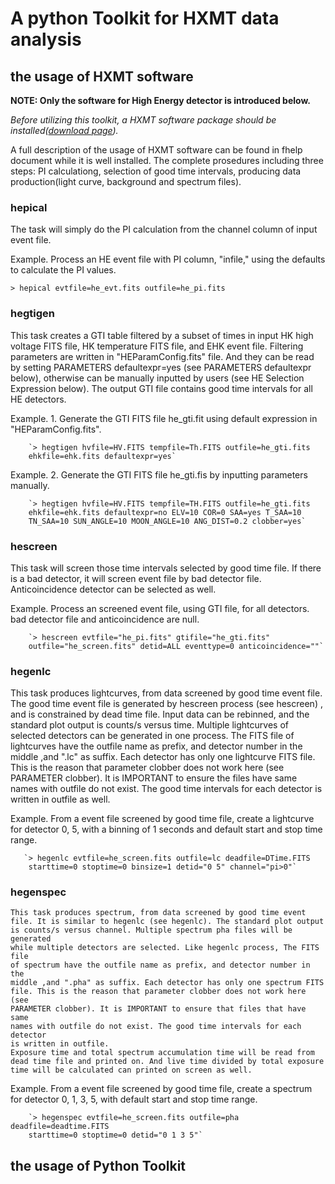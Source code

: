 # A python Toolkit for HXMT data analysis


## the usage of HXMT software


**NOTE: Only the software for High Energy detector is introduced below.**


*Before utilizing this toolkit, a HXMT software package should be installed([download page](http://www.hxmt.org/index.php/dataan/2013-03-22-08-13-10)).*

A full description of the usage of HXMT software can be found in fhelp document while it is well installed. The complete prosedures including three steps: PI calculationg, selection of good time intervals, producing data production(light curve, background and spectrum files).

### hepical

The task will simply do the PI calculation from the  channel column of input event file.

Example. Process an HE event file with PI column, "infile," using the defaults to calculate the PI values. 
    
`> hepical evtfile=he_evt.fits outfile=he_pi.fits`

### hegtigen

This task creates a GTI table filtered by a subset of times in input HK high voltage FITS file, HK temperature FITS file, and EHK event file. Filtering parameters are written in "HEParamConfig.fits" file. And they can be read by setting PARAMETERS defaultexpr=yes (see PARAMETERS defaultexpr below), otherwise can be manually inputted by users (see HE Selection Expression below). The output GTI file contains good time intervals for all HE detectors.

Example. 1. Generate the GTI FITS file he_gti.fit using default expression in "HEParamConfig.fits".
    
        `> hegtigen hvfile=HV.FITS tempfile=Th.FITS outfile=he_gti.fits 
        ehkfile=ehk.fits defaultexpr=yes`
    
Example. 2. Generate the GTI FITS file he_gti.fis by inputting parameters manually.
        
        `> hegtigen hvfile=HV.FITS tempfile=TH.FITS outfile=he_gti.fits 
        ehkfile=ehk.fits defaultexpr=no ELV=10 COR=0 SAA=yes T_SAA=10 
        TN_SAA=10 SUN_ANGLE=10 MOON_ANGLE=10 ANG_DIST=0.2 clobber=yes`
        
### hescreen

This task will screen those time intervals selected by good time file. If there is a bad detector, it will screen event file by bad detector file. Anticoincidence detector can be selected as well.

Example.  Process an screened event file, using GTI file, for all detectors. 
    bad detector file and anticoincidence are null.
    
        `> hescreen evtfile="he_pi.fits" gtifile="he_gti.fits" 
        outfile="he_screen.fits" detid=ALL eventtype=0 anticoincidence=""`
        
### hegenlc

This task produces lightcurves, from data screened by good time event
    file. The good time event file is generated by hescreen process (see 
    hescreen) , and is constrained by dead time file. Input data can be 
    rebinned, and the standard plot output is counts/s versus time. Multiple
    lightcurves of selected detectors can be generated in one process. 
    The FITS file of lightcurves have the outfile name as prefix, and 
    detector number in the middle ,and ".lc" as suffix. Each detector has 
    only one lightcurve FITS file. This is the reason that parameter clobber 
    does not work here (see PARAMETER clobber). It is IMPORTANT to ensure 
    the files have same names with outfile do not exist. The good time 
    intervals for each detector is written in outfile as well. 
    
Example.  From a event file screened by good time file, create a lightcurve 
    for detector 0, 5, with a binning of 1 seconds and default start and 
    stop time range. 
    
       `> hegenlc evtfile=he_screen.fits outfile=lc deadfile=DTime.FITS 
        starttime=0 stoptime=0 binsize=1 detid="0 5" channel="pi>0"`
        
### hegenspec

    This task produces spectrum, from data screened by good time event 
    file. It is similar to hegenlc (see hegenlc). The standard plot output 
    is counts/s versus channel. Multiple spectrum pha files will be generated 
    while multiple detectors are selected. Like hegenlc process, The FITS file 
    of spectrum have the outfile name as prefix, and detector number in the 
    middle ,and ".pha" as suffix. Each detector has only one spectrum FITS 
    file. This is the reason that parameter clobber does not work here (see 
    PARAMETER clobber). It is IMPORTANT to ensure that files that have same 
    names with outfile do not exist. The good time intervals for each detector 
    is written in outfile.
    Exposure time and total spectrum accumulation time will be read from 
    dead time file and printed on. And live time divided by total exposure 
    time will be calculated can printed on screen as well.

Example. From a event file screened by good time file, create a spectrum 
    for detector 0, 1, 3, 5, with default start and stop time range. 
    
        `> hegenspec evtfile=he_screen.fits outfile=pha deadfile=deadtime.FITS 
        starttime=0 stoptime=0 detid="0 1 3 5"`
        
        
## the usage of Python Toolkit
   




